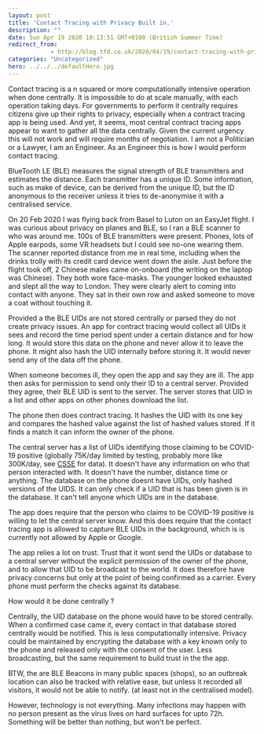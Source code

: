 ```yaml
---
layout: post
title: 'Contact Tracing with Privacy Built in.'
description: ""
date: Sun Apr 19 2020 10:13:51 GMT+0100 (British Summer Time)
redirect_from: 
            - http://blog.tfd.co.uk/2020/04/19/contact-tracing-with-privacy-built-in/
categories: "Uncategorized"
hero: ../../../defaultHero.jpg
---
```

Contact tracing is a n squared or more computationally intensive operation when done centrally. It is impossible to do at scale manually, with each operation taking days. For governments to perform it centrally requires citizens give up their rights to privacy, especially when a contract tracing app is being used. And yet, it seems, most central contract tracing apps appear to want to gather all the data centrally. Given the current urgency this will not work and will require months of negotiation. I am not a Politician or a Lawyer, I am an Engineer. As an Engineer this is how I would perform contact tracing.

BlueTooth LE (BLE) measures the signal strength of BLE transmitters and estimates the distance. Each transmitter has a unique ID. Some information, such as make of device, can be derived from the unique ID, but the ID anonymous to the receiver unless it tries to de-anonymise it with a centralised service.

On 20 Feb 2020 I was flying back from Basel to Luton on an EasyJet flight. I was curious about privacy on planes and BLE, so I ran a BLE scanner to who was around me. 100s of BLE transmitters were present. Phones, lots of Apple earpods, some VR headsets but I could see no-one wearing them. The scanner reported distance from me in real time, including when the drinks trolly with its credit card device went down the aisle. Just before the flight took off, 2 Chinese males came on-onboard (the writing on the laptop was Chinese). They both wore face-masks. The younger looked exhausted and slept all the way to London. They were clearly alert to coming into contact with anyone. They sat in their own row and asked someone to move a coat without touching it.

Provided a the BLE UIDs are not stored centrally or parsed they do not create privacy issues. An app for contract tracing would collect all UIDs it sees and record the time period spent under a certain distance and for how long. It would store this data on the phone and never allow it to leave the phone. It might also hash the UID internally before storing it. It would never send any of the data off the phone.

When someone becomes ill, they open the app and say they are ill. The app then asks for permission to send only their ID to a central server. Provided they agree, their BLE UID is sent to the server. The server stores that UID in a list and other apps on other phones download the list.

The phone then does contract tracing. It hashes the UID with its one key and compares the hashed value against the list of hashed values stored. If it finds a match it can inform the owner of the phone.

The central server has a list of UIDs identifying those claiming to be COVID-19 positive (globally 75K/day limited by testing, probably more like 300K/day, see [CSSE](https://www.arcgis.com/apps/opsdashboard/index.html#/bda7594740fd40299423467b48e9ecf6) for data). It doesn't have any information on who that person interacted with. It doesn't have the number, distance time or anything. The database on the phone doesnt have UIDs, only hashed versions of the UIDS. It can only check if a UID that is has been given is in the database. It can't tell anyone which UIDs are in the database.

The app does require that the person who claims to be COVID-19 positive is willing to let the central server know. And this does require that the contact tracing app is allowed to capture BLE UIDs in the background, which is is currently not allowed by Apple or Google.

The app relies a lot on trust. Trust that it wont send the UIDs or database to a central server without the explicit permission of the owner of the phone, and to allow that UID to be broadcast to the world. It does therefore have privacy concerns but only at the point of being confirmed as a carrier. Every phone must perform the checks against its database.

How would it be done centrally ?

Centrally, the UID database on the phone would have to be stored centrally. When a confirmed case came it, every contact in that database stored centrally would be notified. This is less computationally intensive. Privacy could be maintained by encrypting the database with a key known only to the phone and released only with the consent of the user. Less broadcasting, but the same requirement to build trust in the the app.

BTW, the are BLE Beacons in many public spaces (shops), so an outbreak location can also be tracked with relative ease, but unless it recorded all visitors, it would not be able to notify. (at least not in the centralised model).

However, technology is not everything. Many infections may happen with no person present as the virus lives on hard surfaces for upto 72h. Something will be better than nothing, but won't be perfect.

